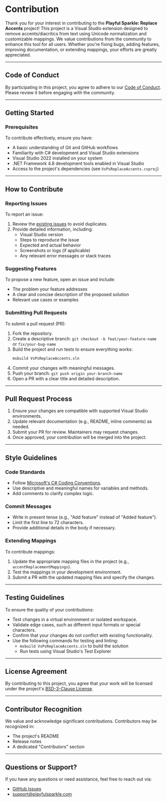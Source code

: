 # Contribution

Thank you for your interest in contributing to the **Playful Sparkle: Replace Accents** project! This project is a Visual Studio extension designed to remove accents/diacritics from text using Unicode normalization and customizable mappings. We value contributions from the community to enhance this tool for all users. Whether you're fixing bugs, adding features, improving documentation, or extending mappings, your efforts are greatly appreciated.

---

## Code of Conduct

By participating in this project, you agree to adhere to our [Code of Conduct](https://github.com/playfulsparkle/.github/blob/main/CODE_OF_CONDUCT.md). Please review it before engaging with the community.

---

## Getting Started

### Prerequisites

To contribute effectively, ensure you have:

- A basic understanding of Git and GitHub workflows
- Familiarity with C# development and Visual Studio extensions
- Visual Studio 2022 installed on your system
- .NET Framework 4.8 development tools enabled in Visual Studio
- Access to the project's dependencies (see `VsPsReplaceAccents.csproj`)

---

## How to Contribute

### Reporting Issues

To report an issue:

1. Review the [existing issues](https://github.com/playfulsparkle/vs_ps_replace_accents/issues) to avoid duplicates.
2. Provide detailed information, including:
   - Visual Studio version
   - Steps to reproduce the issue
   - Expected and actual behavior
   - Screenshots or logs (if applicable)
   - Any relevant error messages or stack traces

### Suggesting Features

To propose a new feature, open an issue and include:

- The problem your feature addresses
- A clear and concise description of the proposed solution
- Relevant use cases or examples

### Submitting Pull Requests

To submit a pull request (PR):

1. Fork the repository.
2. Create a descriptive branch:
   `git checkout -b feat/your-feature-name` or `fix/your-bug-name`
3. Build the project and run tests to ensure everything works:
   ```bash
   msbuild VsPsReplaceAccents.sln
   ```
4. Commit your changes with meaningful messages.
5. Push your branch:
   `git push origin your-branch-name`
6. Open a PR with a clear title and detailed description.

---

## Pull Request Process

1. Ensure your changes are compatible with supported Visual Studio environments.
2. Update relevant documentation (e.g., README, inline comments) as needed.
3. Submit your PR for review. Maintainers may request changes.
4. Once approved, your contribution will be merged into the project.

---

## Style Guidelines

### Code Standards

- Follow [Microsoft's C# Coding Conventions](https://learn.microsoft.com/en-us/dotnet/csharp/fundamentals/coding-style/coding-conventions).
- Use descriptive and meaningful names for variables and methods.
- Add comments to clarify complex logic.

### Commit Messages

- Write in present tense (e.g., "Add feature" instead of "Added feature").
- Limit the first line to 72 characters.
- Provide additional details in the body if necessary.

### Extending Mappings

To contribute mappings:

1. Update the appropriate mapping files in the project (e.g., `accentReplacementMappings`).
2. Test the mappings in your development environment.
3. Submit a PR with the updated mapping files and specify the changes.

---

## Testing Guidelines

To ensure the quality of your contributions:

- Test changes in a virtual environment or isolated workspace.
- Validate edge cases, such as different input formats or special characters.
- Confirm that your changes do not conflict with existing functionality.
- Use the following commands for testing and linting:
  - `msbuild VsPsReplaceAccents.sln` to build the solution
  - Run tests using Visual Studio's Test Explorer

---

## License Agreement

By contributing to this project, you agree that your work will be licensed under the project's [BSD-3-Clause License](LICENSE).

---

## Contributor Recognition

We value and acknowledge significant contributions. Contributors may be recognized in:

- The project's README
- Release notes
- A dedicated "Contributors" section

---

## Questions or Support?

If you have any questions or need assistance, feel free to reach out via:

- [GitHub Issues](https://github.com/playfulsparkle/vs_ps_replace_accents/issues)
- [support@playfulsparkle.com](mailto:support@playfulsparkle.com)

